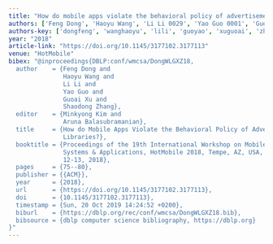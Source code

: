```yaml
---
title: "How do mobile apps violate the behavioral policy of advertisement libraries?"
authors: ['Feng Dong', 'Haoyu Wang', 'Li Li 0029', 'Yao Guo 0001', 'Guoai Xu', 'Shaodong Zhang']
authors-key: ['dongfeng', 'wanghaoyu', 'lili', 'guoyao', 'xuguoai', 'zhangshaodong']
year: "2018"
article-link: "https://doi.org/10.1145/3177102.3177113"
venue: "HotMobile"
bibex: "@inproceedings{DBLP:conf/wmcsa/DongWLGXZ18,
  author    = {Feng Dong and
               Haoyu Wang and
               Li Li and
               Yao Guo and
               Guoai Xu and
               Shaodong Zhang},
  editor    = {Minkyong Kim and
               Aruna Balasubramanian},
  title     = {How do Mobile Apps Violate the Behavioral Policy of Advertisement
               Libraries?},
  booktitle = {Proceedings of the 19th International Workshop on Mobile Computing
               Systems & Applications, HotMobile 2018, Tempe, AZ, USA, February
               12-13, 2018},
  pages     = {75--80},
  publisher = {{ACM}},
  year      = {2018},
  url       = {https://doi.org/10.1145/3177102.3177113},
  doi       = {10.1145/3177102.3177113},
  timestamp = {Sun, 20 Oct 2019 14:24:52 +0200},
  biburl    = {https://dblp.org/rec/conf/wmcsa/DongWLGXZ18.bib},
  bibsource = {dblp computer science bibliography, https://dblp.org}
}"
---
```


